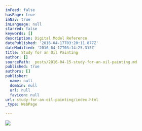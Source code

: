 ```yaml
---
inFeed: false
hasPage: true
inNav: true
inLanguage: null
starred: false
keywords: []
description: Digital Model Reference
datePublished: '2016-04-17T03:20:11.877Z'
dateModified: '2016-04-17T03:14:25.315Z'
title: Study for an Oil Painting
author: []
sourcePath: _posts/2016-04-15-study-for-an-oil-painting.md
published: true
authors: []
publisher:
  name: null
  domain: null
  url: null
  favicon: null
url: study-for-an-oil-painting/index.html
_type: WebPage

---
```

![](https://the-grid-user-content.s3-us-west-2.amazonaws.com/56e8c991-c428-4ded-a01a-a8f055375304.jpg)